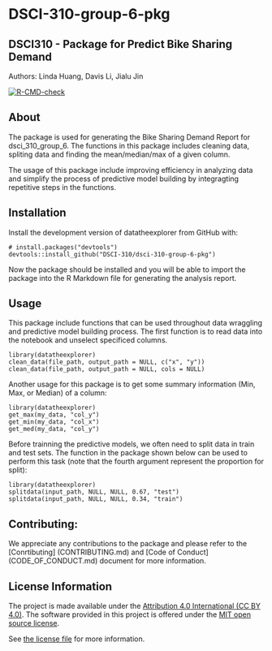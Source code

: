 # DSCI-310-group-6-pkg

## DSCI310 - Package for Predict Bike Sharing Demand
Authors: Linda Huang, Davis Li, Jialu Jin

<!-- badges: start -->
[![R-CMD-check](https://github.com/DSCI-310/dsci-310-group-6-pkg/actions/workflows/R-CMD-check.yaml/badge.svg)](https://github.com/DSCI-310/dsci-310-group-6-pkg/actions/workflows/R-CMD-check.yaml)
<!-- badges: end -->

## About
The package is used for generating the Bike Sharing Demand Report for dsci_310_group_6. The functions in this package includes cleaning data, spliting data and finding the mean/median/max of a given column.

The usage of this package include improving efficiency in analyzing data and simplify the process of predictive model building by integragting repetitive steps in the functions.


## Installation

Install the development version of datatheexplorer from GitHub with:
  ```
  # install.packages("devtools")
  devtools::install_github("DSCI-310/dsci-310-group-6-pkg")
  ```

Now the package should be installed and you will be able to import the package into the R Markdown file for generating the analysis report.


## Usage

This package include functions that can be used throughout data wraggling and predictive model building process. The first function is to read data into the notebook and unselect specificed columns.
  ```
  library(datatheexplorer)
  clean_data(file_path, output_path = NULL, c("x", "y"))
  clean_data(file_path, output_path = NULL, cols = NULL)
  ```
 
Another usage for this package is to get some summary information (Min, Max, or Median) of a column:
  ```
  library(datatheexplorer)
  get_max(my_data, "col_y")
  get_min(my_data, "col_x")
  get_med(my_data, "col_y")
  ```
  
Before trainning the predictive models, we often need to split data in train and test sets. The function in the package shown below can be used to perform this task (note that the fourth argument represent the proportion for split):
  ```
  library(datatheexplorer)
  splitdata(input_path, NULL, NULL, 0.67, "test")
  splitdata(input_path, NULL, NULL, 0.34, "train")
  ```


## Contributing:

We appreciate any contributions to the package and please refer to the [Conrtibuting] (CONTRIBUTING.md) and [Code of Conduct] (CODE_OF_CONDUCT.md) document for more information. 

## License Information

The project is made available under the [Attribution 4.0 International (CC BY 4.0)](https://creativecommons.org/licenses/by/4.0/). The software provided in this project is offered under the [MIT open source license](https://opensource.org/license/mit/). 

See [the license file](LICENSE.md) for more information.






